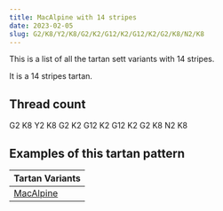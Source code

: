 ```yaml
---
title: MacAlpine with 14 stripes
date: 2023-02-05
slug: G2/K8/Y2/K8/G2/K2/G12/K2/G12/K2/G2/K8/N2/K8
---
```

This is a list of all the tartan sett variants with 14 stripes.

It is a 14 stripes tartan.


## Thread count
G2 K8 Y2 K8 G2 K2 G12 K2 G12 K2 G2 K8 N2 K8

## Examples of this tartan pattern

| Tartan Variants |
|---------------|
| [MacAlpine](/variants/g2/k8/y2/k8/g2/k2/g12/k2/g12/k2/g2/k8/n2/k8-g004c00-k000000-nd0d0d0-yffff00)||
